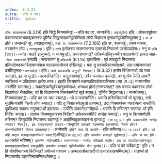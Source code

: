 ```yaml
---
index:  8.3.21
sutra:  उञि च पदे।
vritti:  nyasa
---
```


`लोपः शाकल्यस्य` (8.3.19) इति सिद्धे नियमार्थम्()--उञि पद एव, नान्यत्रेति। `अवर्ञपूर्वयोः` इति। ओकारपूर्वस्य वकारस्यासम्भवाद्यकारस्य पूर्वेणैव सिद्धत्वादवर्णपूर्वयोरेवायं लोपो विज्ञायत इत्यवर्णपूर्वयोरित्युक्तम्()। `स उ` इति। तच्छब्त्? सुः, त्यदाद्यत्वम्(), `तदोः सः सावनन्त्ययोः` (7.2.106) इति सः, रुत्वाम्(), तस्य यकारः, तस्यानेन लोपः। 
`तन्त्रयुतम्()` इति। `तन्त्रे` इत्येतस्य सप्तम्यन्तस्य उतशब्दे निष्ठान्ते परतोऽयादेशः। ननु च `उञि` [`उञ्()`--कांउ।पाठः] इत्युच्यते, न चायमुञ्(), ञकाराभावात्? तत्किमेतन्निवृत्त्यर्थेन पदग्रहणेन? इत्यत आह--`वेञः सम्प्रसारणे` इत्यादि। सम्प्रसारणं तु `वचिस्वपि` (6.1.15) इत्यादिना। एवं तावदुञो निपातस्य प्रतिपदोक्तस्यास्तित्वमनपेक्ष्य पदग्रहणप्रयोजनं दर्शितम्()। 
यदा तु तस्यास्तित्वमपेक्ष्यते, तदा प्रयोजनान्तरं दर्शयितुमाह--`उत्तरार्थम्()` इति। `ङमो ह्यस्वादचि ङमुण्? नित्यम्()` (8.3.32) इत्येष विधिरजादौ पदे यथा स्यात्(), इह मा भूत्()--परमदण्डिनेति। यद्युत्तरार्थम्(), तत्रैव कस्मान्न कृतम्(), कः पुनरेवं सिति लाभः? स्वरितत्वं न प्रतिज्ञायत इत्येष लाभः। इहापि क्रियमाणे लक्षणप्रतिपदोक्तपरिभाषा (व्या।प।३) नाश्रयणीया भवतीति समानम्()। 
चकारोऽवर्णपूर्वस्यानुकर्वणार्थः; क्षन्यथा ह्रोतोऽनन्तरत्वात्? ततः परस्य यकारस्य लोपो विज्ञायेत? नैतदस्ति; एवं हि विज्ञायमाने निरर्थकमेवेदं सूत्रं स्यात्(), पूर्वेणैव सिद्धत्वात्()। नानर्थकम्(), नियमार्थत्वात्()--उङि पद एव यथा स्यात्()--भो उ पदश्यतीति। असति ह्रस्मिन्नियमार्थे भो युतम्(), भगो युतमित्यत्रापि नित्यो लोपः स्यात्()। यदि तु निपातस्येदमुञो ग्रहणम्(), तदा नियमार्थस्य व्यावत्र्यत्वं नास्तीति पूर्वापेक्षया चकारः समुच्चयार्थो द्रष्टवप्यः।
उञीति ञकारोऽसन्देहार्थः। असति हि तस्मिन्? सप्तम्या औ इति निर्देशः स्यात्()। ततश्च किमयमुकारस्य निर्देशः? उत्तेकारस्येति? सन्देहः स्यात्()। ननु च क्रियमाणेऽपि तस्मिन्? किमुञीति निपातस्य ग्रहणम्()? आहोस्विदुकारादारभ्य झभञ्()` (मा।सू।८) इति ञकारस्येति सन्देहः स्यादेव? नैवम्(); इदं तावद्भवान्? प्रष्टव्यः--किमुञिति प्रत्याहरे येऽन्तर्गता हलस्तेष्वेव नित्यो लोपः? उतान्येष्वपीति? किमत्र वक्तव्यम्()--`अन्येष्वपि` इति? तथा हि वक्ष्यति--`हलि सर्वेषाम्()` (८।३।२२) इति। एवं तर्हि यद्यत्र प्रत्याहारग्रहणभिमतं स्यात्? `एऔच्()` (मा।सू।४) इति चकारेण प्रत्याहरं गृह्णीयात्()--उचि च पद इति। हल्यपि `हलि सर्वेषाम्()` इत्यनेन भविष्यतीति। तत्राप्ययमर्थः--सन्देहः परिह्मतो भवति। अथ वा यद्यत्रोकारादीनामुञा प्रगत्याहरग्रहणभिमतं स्याद्धलीति लकारेण प्रत्याहरं गृहीत्वैकमेवेमं योगं कुर्यात्()--`उलि च पदे सर्वेषाम्()` इति। न हि योगविभागस्य किञ्चित्? प्रयोजनं पश्यामः। तस्मान्नात्रोकारादीनां प्रत्याहारग्रहणमिष्टम्()। ततश्चोञो निपातस्यैव ग्रहणमित्यसन्दिग्धमेतत्()॥
